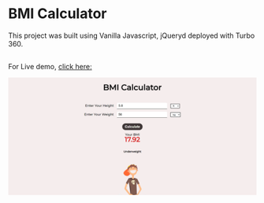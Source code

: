 # BMI Calculator

This project was built using Vanilla Javascript, jQueryd deployed with Turbo 360.

##


For Live demo, [click here:](https://bmi-calculator-2gb7rt.turbo360-vertex.com/)

<img src="public/images/bmi-calculator.png">
